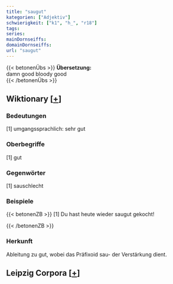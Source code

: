 ```yaml
---
title: "saugut"
kategorien: ["Adjektiv"]
schwierigkeit: ["k1", "h_", "r18"]
tags:
series:
mainDornseiffs:
domainDornseiffs:
url: "saugut"
---
```


{{< betonenÜbs >}}
**Übersetzung:**  
damn good bloody good  
{{< /betonenÜbs >}}

## Wiktionary [[+](https://de.wiktionary.org/wiki/saugut)]

### Bedeutungen
[1] umgangssprachlich: sehr gut  

### Oberbegriffe
[1] gut  

### Gegenwörter
[1] sauschlecht  

### Beispiele
{{< betonenZB >}}
[1] Du hast heute wieder saugut gekocht!  

{{< /betonenZB >}}
### Herkunft
Ableitung zu  gut, wobei das Präfixoid sau- der Verstärkung dient.  


## Leipzig Corpora [[+](https://corpora.uni-leipzig.de/en/res?word=saugut&corpusId=deu_newscrawl-public_2018)]

